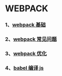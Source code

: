# WEBPACK

### 1、[webpack 基础](/WEBPACK/webpack)

### 2、[webpack 常见问题](/WEBPACK/webpack常见问题)

### 3、[webpack 优化](/WEBPACK/webpack优化)

### 4、[babel 编译 js](/WEBPACK/babel)
